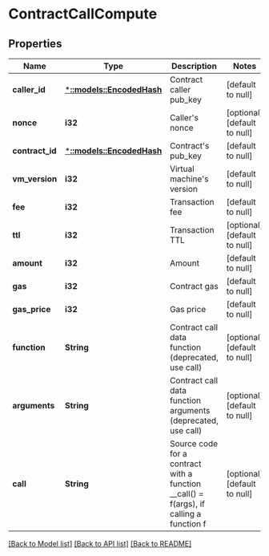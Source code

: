 # ContractCallCompute

## Properties
Name | Type | Description | Notes
------------ | ------------- | ------------- | -------------
**caller_id** | [***::models::EncodedHash**](EncodedHash.md) | Contract caller pub_key | [default to null]
**nonce** | **i32** | Caller&#39;s nonce | [optional] [default to null]
**contract_id** | [***::models::EncodedHash**](EncodedHash.md) | Contract&#39;s pub_key | [default to null]
**vm_version** | **i32** | Virtual machine&#39;s version | [default to null]
**fee** | **i32** | Transaction fee | [default to null]
**ttl** | **i32** | Transaction TTL | [optional] [default to null]
**amount** | **i32** | Amount | [default to null]
**gas** | **i32** | Contract gas | [default to null]
**gas_price** | **i32** | Gas price | [default to null]
**function** | **String** | Contract call data function (deprecated, use call) | [optional] [default to null]
**arguments** | **String** | Contract call data function arguments (deprecated, use call) | [optional] [default to null]
**call** | **String** | Source code for a contract with a function __call() &#x3D; f(args), if calling a function f | [optional] [default to null]

[[Back to Model list]](../README.md#documentation-for-models) [[Back to API list]](../README.md#documentation-for-api-endpoints) [[Back to README]](../README.md)


